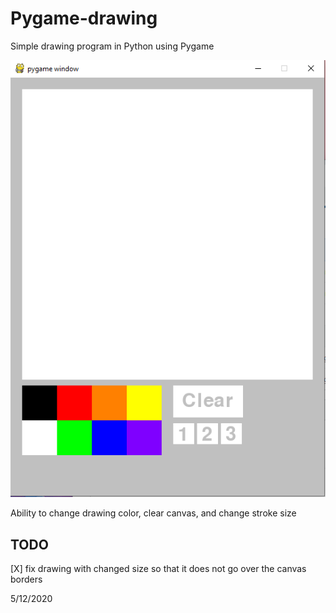 # Pygame-drawing

Simple drawing program in Python using Pygame

![](https://raw.githubusercontent.com/Adamv27/Pygame-drawing/master/images/drawing.png)

Ability to change drawing color, clear canvas, and change stroke size

## TODO
  [X] fix drawing with changed size so that it does not go over the canvas borders
 
5/12/2020
